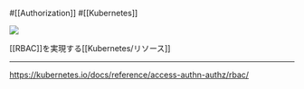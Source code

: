 #[[Authorization]] #[[Kubernetes]]

![](https://github.com/kubernetes/community/raw/master/icons/png/resources/labeled/role-128.png)

[[RBAC]]を実現する[[Kubernetes/リソース]]

---

<https://kubernetes.io/docs/reference/access-authn-authz/rbac/>